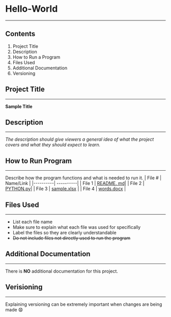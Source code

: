 # Hello-World
----------
## Contents
1. Project Title
2. Description
3. How to Run a Program
4. Files Used
5. Additional Documentation
6. Versioning
## Project Title
-----------
**Sample Title**
## Description
-----------
*The description should give viewers a general idea of what the project covers and what they should expect to learn.*
## How to Run Program
-----------
Describe how the program functions and what is needed to run it.
| File # | Name/Link |
|----------| ----------|
| File 1 | [README. md](https://github.com/carolinemarshall2001/Hello-World/blob/main/README.md)|
| File 2 | [PYTHON.py](https://github.com/carolinemarshall2001/Hello-World/blob/main/README.md)|
| File 3 | [sample.xlsx](https://github.com/carolinemarshall2001/Hello-World/blob/main/README.md) |
| File 4 | [words.docx](https://github.com/carolinemarshall2001/Hello-World/blob/main/README.md) |
## Files Used
-----------
- List each file name
- Make sure to explain what each file was used for specifically
- Label the files so they are clearly understandable
- ~~Do not include files not directly used to run the program~~
## Additional Documentation
-----------
There is **NO** additional documentation for this project.
## Verisioning
-----------
Explaining versioning can be extremely important when changes are being made 😧
